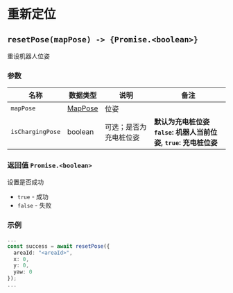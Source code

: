 # 重新定位

## `resetPose(mapPose) -> {Promise.<boolean>}`

重设机器人位姿

### 参数

| 名称             | 数据类型                    | 说明                   | 备注                                                                      |
| ---------------- | --------------------------- | ---------------------- | ------------------------------------------------------------------------- |
| `mapPose`        | [MapPose](../../Define/Define-MapPose) | 位姿                   |                                                                           |
| `isChargingPose` | boolean                     | 可选；是否为充电桩位姿 | **默认为充电桩位姿** <br> **`false`: 机器人当前位姿, `true`: 充电桩位姿** |

### 返回值 `Promise.<boolean>`

设置是否成功

- `true` - 成功
- `false` - 失败

### 示例

```typescript
...
const success = await resetPose({
  areaId: "<areaId>",
  x: 0,
  y: 0,
  yaw: 0
});
...
```
